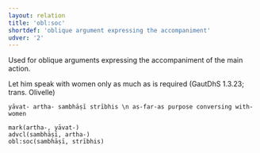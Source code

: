 ```yaml
---
layout: relation
title: 'obl:soc'
shortdef: 'oblique argument expressing the accompaniment'
udver: '2'
---
```


Used for oblique arguments expressing the accompaniment of the main action.

Let him speak with women only as much as is required (GautDhS 1.3.23; trans. Olivelle)
~~~ sdparse
yāvat- artha- sambhāṣī strībhis \n as-far-as purpose conversing with-women

mark(artha-, yāvat-)
advcl(sambhāṣī, artha-)
obl:soc(sambhāṣī, strībhis)
~~~
<!-- Interlanguage links updated Ne 5. května 2024, 18:21:41 CEST -->
